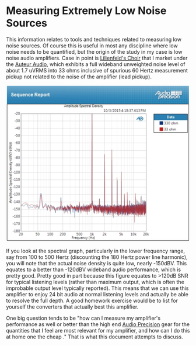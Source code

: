 # Measuring Extremely Low Noise Sources

This information relates to tools and techniques related to measuring low noise sources.  Of course 
this is useful in most any discipline where low noise needs to be quantified, but the origin of the 
study in my case is low noise audio amplifiers.  Case in point is [Lilienfeld's Choir](http://auteuraudio.com/lilienfelds-choir) 
that I market under the [Auteur Audio](http://auteuraudio.com/), which exhibits a full wideband
unweighted noise level of about 1.7 uVRMS into 33 ohms inclusive of spurious 60 Hertz measurement
pickup not related to the noise of the amplifier (lead pickup).

![Lilienfeld's Choir Spectral Density](LilienfeldsChoirSpectralDensity.png)

If you look at the spectral graph, particularly in the lower frequency range, say from 100 to 500 Hertz
(discounting the 180 Hertz power line harmonic), you will note that the actual noise density is 
quite low, nearly -150dBV.  This equates to a better than -120dBV wideband audio performance, which
is pretty good.  Pretty good in part because this figure equates to >120dB SNR for typical listening 
levels (rather than maximum output, which is often the improbable output level typically reported).  This means
that we can use this amplifier to enjoy 24 bit audio at normal listening levels and actually be able to 
resolve the full depth.  A good homework exercise would be to list for yourself the converters that actually 
best this amplifier.  

One big question tends to be "how can I measure my amplifier's performance as well or better than the high 
end [Audio Precision](https://www.ap.com/) gear for the quantities that I feel are most relevant for my 
amplifier, and how can I do this at home one the cheap ."  That is what this document attempts to discuss.  





